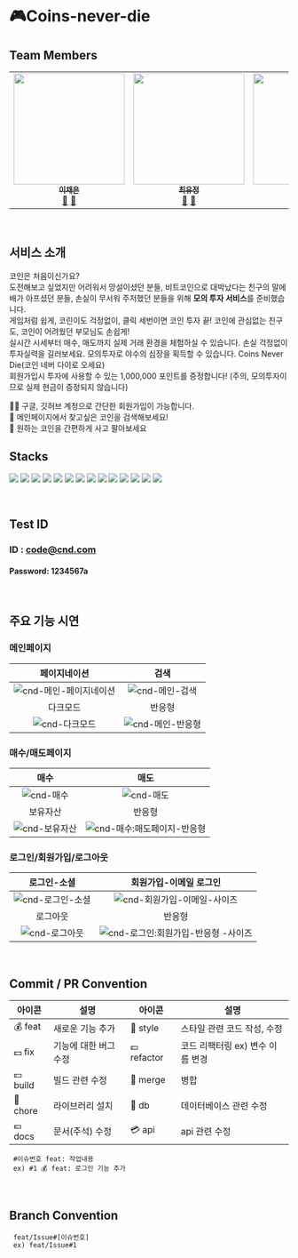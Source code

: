 # 🎮Coins-never-die

## Team Members

<!-- ALL-CONTRIBUTORS-LIST:START - Do not remove or modify this section -->
<!-- prettier-ignore-start -->
<!-- markdownlint-disable -->

<table>
  <tbody> 
    <tr>
      <td align="center"><a href="https://github.com/ichenny"><img src="https://user-images.githubusercontent.com/102204957/214783122-96b24bab-b372-4ecf-9d5f-38d9ae4ce9cb.png" width="200px;" alt=""/><br /><sub><b>이채은</b></sub></a><br /><a href="https://github.com/3-talking-potatoes/coins-never-die/commits?author=ichenny" title="Documentation">🐬</a> <a href="https://github.com/3-talking-potatoes/coins-never-die/pulls?q=is%3Apr+author%3Aichenny" title="Pull Requests">🥔</a></td>      
      <td align="center"><a href="https://github.com/z1zonemoi"><img src="https://user-images.githubusercontent.com/102204957/214783336-81c6dbe9-8029-4db2-855f-64cb4371c60e.png" width="200px;" alt=""/><br /><sub><b>
최유정</b></sub></a><br /><a href="https://github.com/3-talking-potatoes/coins-never-die/commits?author=z1zonemoi" title="Documentation">🐬</a> <a href="https://github.com/3-talking-potatoes/coins-never-die/pulls?q=is%3Apr+author%3Az1zonemoi" title="Pull Requests">🥔</a></td>
      <td align="center"><a href="https://github.com/94sssh"><img src="https://user-images.githubusercontent.com/102204957/214783258-2e8388ec-eda1-4191-bf22-312233bef727.png" width="200px;" alt=""/><br /><sub><b>한승호</b></sub></a><br /><a href="https://github.com/3-talking-potatoes/coins-never-die/commits?author=94sssh" title="Documentation">🐬</a> <a href="https://github.com/3-talking-potatoes/coins-never-die/pulls?q=is%3Apr+author%3A94sssh" title="Pull Requests">🥔</a></td>
    </tr>
  </tbody>
</table>

<!-- markdownlint-restore -->
<!-- prettier-ignore-end -->

<!-- ALL-CONTRIBUTORS-LIST:END -->

<br/>

## 서비스 소개
코인은 처음이신가요?   
도전해보고 싶었지만 어려워서 망설이셨던 분들, 비트코인으로 대박났다는 친구의 말에 배가 아프셨던 분들, 손실이 무서워 주저했던 분들을 위해 **모의 투자 서비스**를 준비했습니다.   
게임처럼 쉽게, 코린이도 걱정없이, 클릭 세번이면 코인 투자 끝! 코인에 관심없는 친구도, 코인이 어려웠던 부모님도 손쉽게!  
실시간 시세부터 매수, 매도까지 실제 거래 환경을 체험하실 수 있습니다. 손실 걱정없이 투자실력을 길러보세요. 모의투자로 야수의 심장을 획득할 수 있습니다. Coins Never Die(코인 네버 다이로 오세요)  
회원가입시 투자에 사용할 수 있는 1,000,000 포인트를 증정합니다! (주의, 모의투자이므로 실제 현금이 증정되지 않습니다)

🙆‍♀️ 구글, 깃허브 계정으로 간단한 회원가입이 가능합니다.  
🧐 메인페이지에서 찾고싶은 코인을 검색해보세요!  
💸 원하는 코인을 간편하게 사고 팔아보세요 

## Stacks

<img src="https://img.shields.io/badge/Next.js 13-000000?style=for-the-badge&logo=Next.js&logoColor=white"></a>
<img src="https://img.shields.io/badge/TypeScript-3178C6?style=for-the-badge&logo=TypeScript&logoColor=white">
<img src="https://img.shields.io/badge/JavaScript-F7DF1E?style=for-the-badge&logo=JavaScript&logoColor=white">
<img src="https://img.shields.io/badge/React-61DAFB?style=for-the-badge&logo=React&logoColor=white">
<img src="https://img.shields.io/badge/React Query-FF4154?style=for-the-badge&logo=React Query&logoColor=white">
<img src="https://img.shields.io/badge/Recoil-3578E5?style=for-the-badge&logo=Recoil&logoColor=white">
<img src="https://img.shields.io/badge/Firebase-FFCA28?style=for-the-badge&logo=Firebase&logoColor=white">
<img src="https://img.shields.io/badge/Vercel-000000?style=for-the-badge&logo=Vercel&logoColor=white">
<img src="https://img.shields.io/badge/HTML5-E34F26?style=for-the-badge&logo=HTML5&logoColor=white">
<img src="https://img.shields.io/badge/CSS3-1572B6?style=for-the-badge&logo=CSS3&logoColor=white">
<img src="https://img.shields.io/badge/Tailwind CSS-06B6D4?style=for-the-badge&logo=Tailwind CSS&logoColor=white">
<img src="https://img.shields.io/badge/Axios-5A29E4?style=for-the-badge&logo=Axios&logoColor=white">
<img src="https://img.shields.io/badge/Prettier-F7B93E?style=for-the-badge&logo=Prettier&logoColor=white">
<img src="https://img.shields.io/badge/Figma-F24E1E?style=for-the-badge&logo=Figma&logoColor=white">

<br/>

## Test ID

### ID : code@cnd.com

#### Password: 1234567a

<br/>

## 주요 기능 시연


### 메인페이지

|                                                                페이지네이션                                                                |                                                                검색                                                                 |
| :----------------------------------------------------------------------------------------------------------------------------------------: | :---------------------------------------------------------------------------------------------------------------------------------: |
| ![cnd-메인-페이지네이션](https://user-images.githubusercontent.com/107454269/220496789-74341d0d-b01e-4eb9-94a9-9ab163b8c91b.gif) |   ![cnd-메인-검색](https://user-images.githubusercontent.com/107454269/220497066-80dfe209-b087-40f0-a72a-b9381eb834a4.gif)   |
|                                                                  다크모드                                                                  |                                                               반응형                                                                |
|        ![cnd-다크모드](https://user-images.githubusercontent.com/107454269/220497242-acbb5194-88d1-41fe-a455-e705f0cc651e.gif)         | ![cnd-메인-반응형](https://user-images.githubusercontent.com/107454269/220497305-7c84fa6d-ccc5-4b71-8e90-96a6cc114283.gif) |

### 매수/매도페이지

|                                                             매수                                                             |                                                                        매도                                                                        |
| :--------------------------------------------------------------------------------------------------------------------------: | :------------------------------------------------------------------------------------------------------------------------------------------------: |
|    ![cnd-매수](https://user-images.githubusercontent.com/107454269/220497725-e9f8ac71-8d43-4d68-b41d-1e33ec8544f6.gif)     |               ![cnd-매도](https://user-images.githubusercontent.com/107454269/220497757-857c910f-03b7-412d-8de3-1d78c79e0178.gif)                |
|                                                           보유자산                                                           |                                                                       반응형                                                                       |
| ![cnd-보유자산](https://user-images.githubusercontent.com/107454269/220498027-81ac47b9-1a58-43f4-a575-4332741b4b66.gif) | ![cnd-매수:매도페이지-반응형](https://user-images.githubusercontent.com/107454269/220497975-549c28d3-72d6-4242-a95b-d5059c57a144.gif) |

### 로그인/회원가입/로그아웃

|                                                            로그인-소셜                                                            |                                                                      회원가입-이메일 로그인                                                                      |
| :-------------------------------------------------------------------------------------------------------------------------------: | :--------------------------------------------------------------------------------------------------------------------------------------------------------------: |
| ![cnd-로그인-소셜](https://user-images.githubusercontent.com/107454269/220498279-9f567b3b-f6f8-4fcd-bef3-5a0b4be84118.gif) |        ![cnd-회원가입-이메일-사이즈](https://user-images.githubusercontent.com/107454269/220505925-04994cc4-f55a-482a-b1e0-584c6641f6d2.gif)        |
|                                                             로그아웃                                                              |                                                                              반응형                                                                              |
|   ![cnd-로그아웃](https://user-images.githubusercontent.com/107454269/220498407-b3956407-190f-46db-bbac-326ad12816f0.gif)    | ![cnd-로그인:회원가입-반응형 -사이즈](https://user-images.githubusercontent.com/107454269/220505505-eda344c2-aa31-4f0c-a54f-b4f7173280df.gif) |

<br/>

## Commit / PR Convention


| 아이콘   | 설명                  | 아이콘      | 설명                             |
| -------- | --------------------- | ----------- | -------------------------------- |
| 💰 feat  | 새로운 기능 추가      | 💎 style    | 스타일 관련 코드 작성, 수정      |
| 💵 fix   | 기능에 대한 버그 수정 | 💷 refactor | 코드 리팩터링 ex) 변수 이름 변경 |
| 💴 build | 빌드 관련 수정        | 👛 merge    | 병합                             |
| 💸 chore | 라이브러리 설치       | 🏦 db       | 데이터베이스 관련 수정           |
| 💶 docs  | 문서(주석) 수정       | 💳 api      | api 관련 수정                    |

```
 #이슈번호 feat: 작업내용
 ex) #1 💰 feat: 로그인 기능 추가
```

 <br/>

## Branch Convention


```
 feat/Issue#[이슈번호]
 ex) feat/Issue#1
```

<br/>


